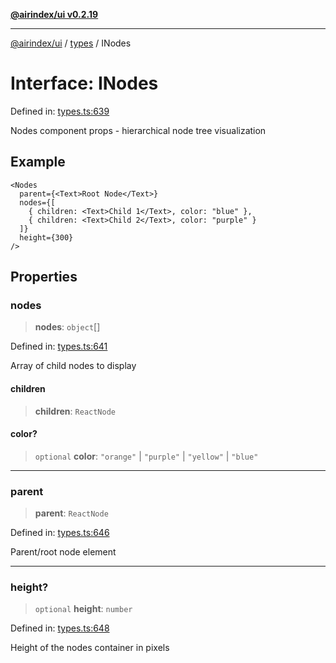 [**@airindex/ui v0.2.19**](../../README.md)

***

[@airindex/ui](../../README.md) / [types](../README.md) / INodes

# Interface: INodes

Defined in: [types.ts:639](https://github.com/airindex-app/ui/blob/main/src/types.ts#L639)

Nodes component props - hierarchical node tree visualization

## Example

```tsx
<Nodes
  parent={<Text>Root Node</Text>}
  nodes={[
    { children: <Text>Child 1</Text>, color: "blue" },
    { children: <Text>Child 2</Text>, color: "purple" }
  ]}
  height={300}
/>
```

## Properties

### nodes

> **nodes**: `object`[]

Defined in: [types.ts:641](https://github.com/airindex-app/ui/blob/main/src/types.ts#L641)

Array of child nodes to display

#### children

> **children**: `ReactNode`

#### color?

> `optional` **color**: `"orange"` \| `"purple"` \| `"yellow"` \| `"blue"`

***

### parent

> **parent**: `ReactNode`

Defined in: [types.ts:646](https://github.com/airindex-app/ui/blob/main/src/types.ts#L646)

Parent/root node element

***

### height?

> `optional` **height**: `number`

Defined in: [types.ts:648](https://github.com/airindex-app/ui/blob/main/src/types.ts#L648)

Height of the nodes container in pixels
